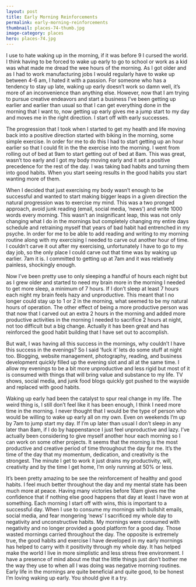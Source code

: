 ```yaml
---
layout: post
title: Early Morning Reinforcements
permalink: early-morning-reinforcements
thumbnail: places-74-thumb.jpg
image-category: places
hero: places-74.jpg
---
```




I use to hate waking up in the morning, if it was before 9 I cursed the world. I think having to be forced to wake up early to go to school or work as a kid was what made me dread the wee hours of the morning. As I got older and as I had to work manufacturing jobs I would regularly have to wake up between 4-6 am, I hated it with a passion. For someone who has a tendency to stay up late, waking up early doesn’t work so damn well, it’s more of an inconvenience than anything else. However, now that I am trying to pursue creative endeavors and start a business I’ve been getting up earlier and earlier than usual so that I can get everything done in the morning that I want to, now getting up early gives me a jump start to my day and moves me in the right direction. I start off with early successes.

The progression that I took when I started to get my health and life moving back into a positive direction started with biking in the morning, some simple exercise. In order for me to do this I had to start getting up an hour earlier so that I could fit in the the exercise into the morning. I went from rolling out of bed at 9am to start getting out of bed at 8am. This was great, wasn’t too early and I got my body moving early and it set a positive precedence for the rest of the day. I was taking bad habits and turning them into good habits. When you start seeing results in the good habits you start wanting more of them.

When I decided that just exercising my body wasn’t enough to be successful and wanted to start making bigger leaps in a given direction the natural progression was to exercise my mind. This was a two pronged approach, avoid junk reading (email, social media, ‘news’) and write 1000 words every morning. This wasn’t an insignificant leap, this was not only changing what I do in the mornings but completely changing my entire days schedule and retraining myself that years of bad habit had entrenched in my psyche. In order for me to be able to add reading and writing to my morning routine along with my exercising I needed to carve out another hour of time. I couldn’t carve it out after my exercising, unfortunately I have to go to my day job, so the only place I could carve out that time was by waking up earlier. 7am it is. I committed to getting up at 7am and it was relatively painless, shockingly enough.

Now I’ve been pretty use to only sleeping a handful of hours each night but as I grew older and started to need my brain more in the morning I needed to get more sleep, a minimum of 7 hours. If I don’t sleep at least 7 hours each night my brain feels hazy and unproductive. This meant that I no longer could stay up to 1 or 2 in the morning, what seemed to be my natural hours of operation. The other effect of being a more productive person was that now that I carved out an extra 2 hours in the morning and added more productive activities in the morning I needed to sacrifice 2 hours at night, not too difficult but a big change. Actually it has been great and has reinforced the good habit building that I have set out to accomplish.

But wait, I was having all this success in the mornings, why couldn’t I have this success in the evenings? So I said ‘fuck it’ lets do some stuff at night too. Blogging, website management, photography, reading, and business development quickly filled up the evening slot and all at the same time. I allow my evenings to be a bit more unproductive and less rigid but most of it is consumed with things that will bring value and substance to my life. TV shows, social media, and junk food blogs quickly got pushed to the wayside and replaced with good habits.

Waking up early had been the catalyst to spur real change in my life. The weird thing is, I still don’t feel like it has been enough, I think I need more time in the morning. I never thought that I would be the type of person who would be willing to wake up early all on my own. Even on weekends I’m up by 7am to jump start my day. If I’m up later than usual I don’t sleep in any later than 8am, if I do by happenstance I just feel unproductive and lazy. I’ve actually been considering to give myself another hour each morning so I can work on some other projects. It seems that the morning is the most productive and creative period of time throughout the day for me. It’s the time of the day that my momentum, dedication, and creativity is the strongest. The minute I get to work it just drains my productivity, will, creativity and by the time I get home, I’m only running at 50% or less.

It’s been pretty amazing to be see the reinforcement of healthy and good habits. I feel much better throughout the day and my mental state has been much more at peace. Having many victories before 10am gives me the confidence that if nothing else good happens that day at least I have won at something. Each morning I start off with wins, this is important to a successful day. When I use to consume my mornings with bullshit emails, social media, and fear mongering ‘news’ I sacrificed my whole day to negativity and unconstructive habits. My mornings were consumed with negativity and no longer provided a good platform for a good day. Those wasted mornings carried throughout the day. The opposite is extremely true, the good habits and exercise I have developed in my early mornings has helped to carry with it positivity through my whole day. It has helped make the world I live in more simplistic and less stress free environment. I have a presence of mind about me that the little things just don’t bother me the way they use to when all I was doing was negative morning routines. Early life in the mornings are quite beneficial and quite good, to be honest I’m loving waking up early. You should give it a try.
